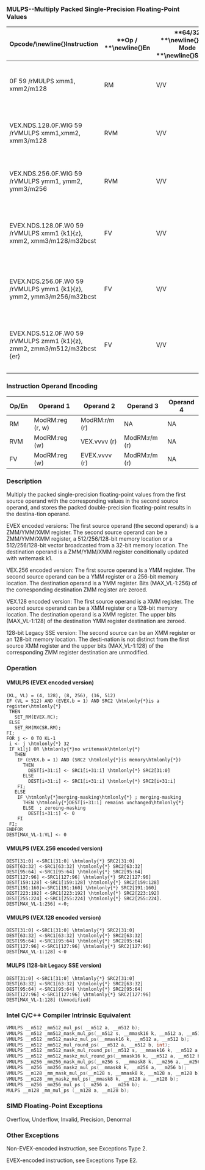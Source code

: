 ### MULPS--Multiply Packed Single-Precision Floating-Point Values


|**Opcode/**\newline{}**Instruction**|**Op / **\newline{}**En**|**64/32 **\newline{}**bit Mode **\newline{}**Support**|**CPUID **\newline{}**Feature **\newline{}**Flag**|**Description**|
|------------------------------------|-------------------------|------------------------------------------------------|--------------------------------------------------|---------------|
|0F 59 /rMULPS xmm1, xmm2/m128|RM|V/V|SSE|Multiply packed single-precision floating-point values in xmm2/m128 with xmm1 and store result in xmm1.|
|VEX.NDS.128.0F.WIG 59 /rVMULPS xmm1,xmm2, xmm3/m128|RVM|V/V|AVX|Multiply packed single-precision floating-point values in xmm3/m128 with xmm2 and store result in xmm1.|
|VEX.NDS.256.0F.WIG 59 /rVMULPS ymm1, ymm2, ymm3/m256|RVM|V/V|AVX|Multiply packed single-precision floating-point values in ymm3/m256 with ymm2 and store result in ymm1.|
|EVEX.NDS.128.0F.W0 59 /rVMULPS xmm1 {k1}{z}, xmm2, xmm3/m128/m32bcst|FV|V/V|AVX512VLAVX512F|Multiply packed single-precision floating-point values from xmm3/m128/m32bcst to xmm2 and store result in xmm1.|
|EVEX.NDS.256.0F.W0 59 /rVMULPS ymm1 {k1}{z}, ymm2, ymm3/m256/m32bcst|FV|V/V|AVX512VLAVX512F|Multiply packed single-precision floating-point values from ymm3/m256/m32bcst to ymm2 and store result in ymm1.|
|EVEX.NDS.512.0F.W0 59 /rVMULPS zmm1 {k1}{z}, zmm2, zmm3/m512/m32bcst {er}|FV|V/V|AVX512F|Multiply packed single-precision floating-point values in zmm3/m512/m32bcst with zmm2 and store result in zmm1.|
### Instruction Operand Encoding


|Op/En|Operand 1|Operand 2|Operand 3|Operand 4|
|-----|---------|---------|---------|---------|
|RM|ModRM:reg (r, w)|ModRM:r/m (r)|NA|NA|
|RVM|ModRM:reg (w)|VEX.vvvv (r)|ModRM:r/m (r)|NA|
|FV|ModRM:reg (w)|EVEX.vvvv (r)|ModRM:r/m (r)|NA|
### Description


Multiply the packed single-precision floating-point values from the first source operand with the corresponding values in the second source operand, and stores the packed double-precision floating-point results in the destina-tion operand.

EVEX encoded versions: The first source operand (the second operand) is a ZMM/YMM/XMM register. The second source operand can be a ZMM/YMM/XMM register, a 512/256/128-bit memory location or a 512/256/128-bit vector broadcasted from a 32-bit memory location. The destination operand is a ZMM/YMM/XMM register conditionally updated with writemask k1.

VEX.256 encoded version: The first source operand is a YMM register. The second source operand can be a YMM register or a 256-bit memory location. The destination operand is a YMM register. Bits (MAX_VL-1:256) of the corresponding destination ZMM register are zeroed.

VEX.128 encoded version: The first source operand is a XMM register. The second source operand can be a XMM register or a 128-bit memory location. The destination operand is a XMM register. The upper bits (MAX_VL-1:128) of the destination YMM register destination are zeroed.

128-bit Legacy SSE version: The second source can be an XMM register or an 128-bit memory location. The desti-nation is not distinct from the first source XMM register and the upper bits (MAX_VL-1:128) of the corresponding ZMM register destination are unmodified.


### Operation
#### VMULPS (EVEX encoded version)
```info-verb
(KL, VL) = (4, 128), (8, 256), (16, 512)
IF (VL = 512) AND (EVEX.b = 1) AND SRC2 \htmlonly{*}is a register\htmlonly{*}
 THEN
   SET_RM(EVEX.RC);
 ELSE 
   SET_RM(MXCSR.RM);
FI;
FOR j  <- 0 TO KL-1
 i  <- j \htmlonly{*} 32
 IF k1[j] OR \htmlonly{*}no writemask\htmlonly{*}
   THEN 
    IF (EVEX.b = 1) AND (SRC2 \htmlonly{*}is memory\htmlonly{*})
      THEN
        DEST[i+31:i]  <- SRC1[i+31:i] \htmlonly{*} SRC2[31:0]
      ELSE 
        DEST[i+31:i]  <- SRC1[i+31:i] \htmlonly{*} SRC2[i+31:i]
    FI;
   ELSE 
    IF \htmlonly{*}merging-masking\htmlonly{*} ; merging-masking
      THEN \htmlonly{*}DEST[i+31:i] remains unchanged\htmlonly{*}
      ELSE  ; zeroing-masking
        DEST[i+31:i] <-  0
    FI
 FI;
ENDFOR
DEST[MAX_VL-1:VL]  <- 0
```
#### VMULPS (VEX.256 encoded version)
```info-verb
DEST[31:0]  <-SRC1[31:0] \htmlonly{*} SRC2[31:0]
DEST[63:32] <- SRC1[63:32] \htmlonly{*} SRC2[63:32]
DEST[95:64]  <-SRC1[95:64] \htmlonly{*} SRC2[95:64]
DEST[127:96]  <-SRC1[127:96] \htmlonly{*} SRC2[127:96]
DEST[159:128]  <-SRC1[159:128] \htmlonly{*} SRC2[159:128]
DEST[191:160] <-SRC1[191:160] \htmlonly{*} SRC2[191:160]
DEST[223:192] <- SRC1[223:192] \htmlonly{*} SRC2[223:192]
DEST[255:224] <- SRC1[255:224] \htmlonly{*} SRC2[255:224].
DEST[MAX_VL-1:256] <- 0;
```
#### VMULPS (VEX.128 encoded version)
```info-verb
DEST[31:0]  <-SRC1[31:0] \htmlonly{*} SRC2[31:0]
DEST[63:32]  <-SRC1[63:32] \htmlonly{*} SRC2[63:32]
DEST[95:64] <- SRC1[95:64] \htmlonly{*} SRC2[95:64]
DEST[127:96]  <-SRC1[127:96] \htmlonly{*} SRC2[127:96]
DEST[MAX_VL-1:128]  <-0
```
#### MULPS (128-bit Legacy SSE version)
```info-verb
DEST[31:0] <- SRC1[31:0] \htmlonly{*} SRC2[31:0]
DEST[63:32] <- SRC1[63:32] \htmlonly{*} SRC2[63:32]
DEST[95:64] <- SRC1[95:64] \htmlonly{*} SRC2[95:64]
DEST[127:96]  <-SRC1[127:96] \htmlonly{*} SRC2[127:96]
DEST[MAX_VL-1:128] (Unmodified)
```

### Intel C/C++ Compiler Intrinsic Equivalent

```cpp
VMULPS __m512 _mm512_mul_ps( __m512 a, __m512 b);
VMULPS __m512 _mm512_mask_mul_ps(__m512 s, __mmask16 k, __m512 a, __m512 b);
VMULPS __m512 _mm512_maskz_mul_ps(__mmask16 k, __m512 a, __m512 b);
VMULPS __m512 _mm512_mul_round_ps( __m512 a, __m512 b, int);
VMULPS __m512 _mm512_mask_mul_round_ps(__m512 s, __mmask16 k, __m512 a, __m512 b, int);
VMULPS __m512 _mm512_maskz_mul_round_ps(__mmask16 k, __m512 a, __m512 b, int);
VMULPS __m256 _mm256_mask_mul_ps(__m256 s, __mmask8 k, __m256 a, __m256 b);
VMULPS __m256 _mm256_maskz_mul_ps(__mmask8 k, __m256 a, __m256 b);
VMULPS __m128 _mm_mask_mul_ps(__m128 s, __mmask8 k, __m128 a, __m128 b);
VMULPS __m128 _mm_maskz_mul_ps(__mmask8 k, __m128 a, __m128 b);
VMULPS __m256 _mm256_mul_ps (__m256 a, __m256 b);
MULPS __m128 _mm_mul_ps (__m128 a, __m128 b);
```
### SIMD Floating-Point Exceptions


Overflow, Underflow, Invalid, Precision, Denormal

### Other Exceptions


Non-EVEX-encoded instruction, see Exceptions Type 2.

EVEX-encoded instruction, see Exceptions Type E2.


